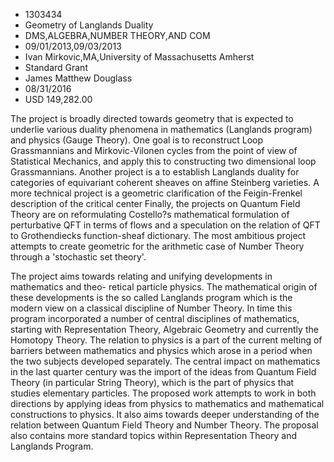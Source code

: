 
* 1303434
* Geometry of Langlands Duality
* DMS,ALGEBRA,NUMBER THEORY,AND COM
* 09/01/2013,09/03/2013
* Ivan Mirkovic,MA,University of Massachusetts Amherst
* Standard Grant
* James Matthew Douglass
* 08/31/2016
* USD 149,282.00

The project is broadly directed towards geometry that is expected to underlie
various duality phenomena in mathematics (Langlands program) and physics (Gauge
Theory). One goal is to reconstruct Loop Grassmannians and Mirkovic-Vilonen
cycles from the point of view of Statistical Mechanics, and apply this to
constructing two dimensional loop Grassmannians. Another project is a to
establish Langlands duality for categories of equivariant coherent sheaves on
affine Steinberg varieties. A more technical project is a geometric
clarification of the Feigin-Frenkel description of the critical center Finally,
the projects on Quantum Field Theory are on reformulating Costello?s
mathematical formulation of perturbative QFT in terms of flows and a speculation
on the relation of QFT to Grothendiecks function-sheaf dictionary. The most
ambitious project attempts to create geometric for the arithmetic case of Number
Theory through a 'stochastic set theory'.

The project aims towards relating and unifying developments in mathematics and
theo- retical particle physics. The mathematical origin of these developments is
the so called Langlands program which is the modern view on a classical
discipline of Number Theory. In time this program incorporated a number of
central disciplines of mathematics, starting with Representation Theory,
Algebraic Geometry and currently the Homotopy Theory. The relation to physics is
a part of the current melting of barriers between mathematics and physics which
arose in a period when the two subjects developed separately. The central impact
on mathematics in the last quarter century was the import of the ideas from
Quantum Field Theory (in particular String Theory), which is the part of physics
that studies elementary particles. The proposed work attempts to work in both
directions by applying ideas from physics to mathematics and mathematical
constructions to physics. It also aims towards deeper understanding of the
relation between Quantum Field Theory and Number Theory. The proposal also
contains more standard topics within Representation Theory and Langlands
Program.
